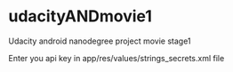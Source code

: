 # udacityANDmovie1
Udacity android nanodegree project movie stage1

Enter you api key in app/res/values/strings_secrets.xml file

